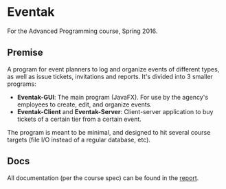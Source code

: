 # Eventak
For the Advanced Programming course, Spring 2016.

## Premise
A program for event planners to log and organize events of different types, as well as issue tickets, invitations and reports.
It's divided into 3 smaller programs:

  - **Eventak-GUI**: The main program (JavaFX). For use by the agency's employees to create, edit, and organize events.
  - **Eventak-Client** and **Eventak-Server**: Client-server application to buy tickets of a certain tier from a certain event.
  
The program is meant to be minimal, and designed to hit several course targets (file I/O instead of a regular database, etc). 
  
## Docs
All documentation (per the course spec) can be found in the [report](Report.pdf).
